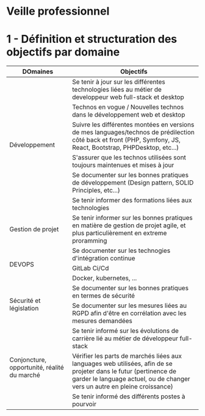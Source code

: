 # **Veille professionnel**

# 1 - Définition et structuration des objectifs par domaine

<table>
  <thead>
    <tr>
      <th>DOmaines</th>
      <th>Objectifs</th>
    </tr>
  </thead>
  <tbody>
    <tr>
      <td rowspan="6">Développement</td>
      <td>Se tenir à jour sur les différentes technologies liées au métier de developpeur web full-stack et desktop</td>
    </tr>
    <tr>
      <td>Technos en vogue / Nouvelles technos dans le développement web et desktop</td>
    </tr>
    <tr>
      <td>Suivre les différentes montées en versions de mes languages/technos de prédilection côté back et front (PHP, Symfony, JS, React, Bootstrap, PHPDesktop, etc...)</td>
    </tr>
    <tr>
      <td>S'assurer que les technos utilisées sont toujours maintenues et mises à jour</td>
    </tr>
    <tr>
      <td>Se documenter sur les bonnes pratiques de développement (Design pattern, SOLID Principles, etc...)</td>
    </tr>
    <tr>
      <td>Se tenir informer des formations liées aux technologies</td>
    </tr>
    <tr>
      <td>Gestion de projet</td>
      <td>Se tenir informer sur les bonnes pratiques en matière de gestion de projet agile, et plus particulièrement en extreme proramming</td>
    </tr>
    <tr>
      <td rowspan="3">DEVOPS</td>
      <td>Se documenter sur les technogies d'intégration continue</td>
    </tr>
    <tr>
      <td>GitLab Ci/Cd</td>
    </tr>
    <tr>
      <td>Docker, kubernetes, ...</td>
    </tr>
    <tr>
      <td rowspan="2">Sécurité et législation</td>
      <td>Se documenter sur les bonnes pratiques en termes de sécurité</td>
    </tr>
    <tr>
      <td>Se documenter sur les mesures liées au RGPD afin d'être en corrélation avec les mesures demandées</td>
    </tr>
    <tr>
      <td rowspan="3">Conjoncture, opportunité, réalité du marché</td>
      <td>Se tenir informé sur les évolutions de carrière lié au métier de développeur full-stack</td>
    </tr>
    <tr>
      <td>Vérifier les parts de marchés liées aux languages web utilisées, afin de se projeter dans le futur (pertinence de garder le language actuel, ou de changer vers un autre en pleine croissance)</td>
    </tr>
    <tr>
      <td>Se tenir informé des différents postes à pourvoir</td>
    </tr>
  </tbody>
</table>
